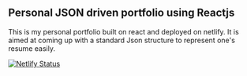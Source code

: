 ## Personal JSON driven portfolio using Reactjs

This is my personal portfolio built on react and deployed on netlify.
It is aimed at coming up with a standard Json structure to represent one's
resume easily. 

[![Netlify Status](https://api.netlify.com/api/v1/badges/5121657e-7ce1-47f5-98d5-1fcfd33137fc/deploy-status)](https://app.netlify.com/sites/festive-hoover-d5446b/deploys)

